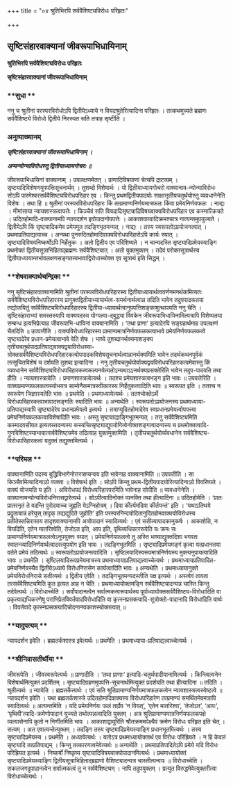 +++
title = "०४ श्रुतिभिरपि सर्ववैशिष्ट्यविरोधः परिहृतः"

+++


## सृष्टिसंहारवाक्यानां जीवरूपाभिधायिनाम्

**श्रुतिभिरपि सर्ववैशिष्ट्यविरोधः परिहृतः**

**सृष्टिसंहारवाक्यानां जीवरूपाभिधायिनाम्**

### **सुधा **

ननु च श्रुतीनां परस्परविरोधोऽपि द्वितीयेऽध्याये न वियदश्रुतेरित्यादिना परिहृतः । तत्कथमुच्यते ब्रह्मणः सर्ववैशिष्ट्ये विरोधो द्वितीये निरस्यत सति तत्राह सृष्टीति ।

### **अनुव्याख्यानम्**

***सृष्टिसंहारवाक्यानां जीवरूपाभिधायिनाम् ।***

***अप्यन्योन्याविरोधस्तु द्वितीयाध्यायगोचरः ॥***

जीवरूपाभिधायिनां वाक्यानाम् । उपलक्षणमेतत् । प्राणादिविषयाणां चेत्यपि द्रष्टव्यम् । सृष्ट्यादिविशेषणमुपपत्तिसूचनार्थम् । तुशब्दो विशेषार्थः । यो द्वितीयाध्यायगोचरो वाक्यानाम-न्योन्याविरोधः सोऽपि पारमेश्वरसर्ववैशिष्ट्यविरोधपरिहार एव । किन्तु प्रथमद्वितीयपादयोः साक्षात्तृतीयचतुर्थयोस्तु व्यवधानेनेति विशेषः । तथा हि ॥ श्रुतीनां परस्परविरोधपरिहारः किं तत्प्रमाण्यनिर्णयमात्रफलः किंवा प्रमेयनिर्णयफलः । नाद्यः । मीमांसाया न्यायशास्त्रत्वापत्तेः । किञ्चैवं सति वियदादिसृष्ट्यादिविषयवाक्यविरोधपरिहार एव कस्मात्क्रियते । उदितहोमादि-वाक्यानामपि न्यायदर्शन इवोपादानोपपत्तेः । आकाशवाय्वादिक्रमश्चात्र नात्यन्तमुपयुज्यते । द्वितीयेऽपि किं सृष्ट्यादिकमेव प्रमेयमुत तदङ्गिभृतमन्यत् । नाद्यः । तस्य स्वरूपतोऽप्रयोजनत्वात् । प्रथमाप्रतिपाद्यत्वाच्च । अन्यथा पुनरुदितहोमादिवाक्यविरोधपरिहारोऽपि कार्यः स्यात् । सृष्ट्यादिविषयनिष्कर्षोऽपि निर्हेतुकः । अतो द्वितीय एव परिशिष्यते । न चान्यदस्ति सृष्ट्यादिप्रमेयस्याङ्गि प्रथमोक्तं द्वितीयसूत्राभिहिताद्ब्रह्मणः सर्ववैशिष्ट्यात् । अतो युक्तमुक्तम् । तदेवं परोक्तसूत्रार्थस्य द्वितीयाध्यायान्तर्भावलक्षणसङ्गतत्यभावाद्विरोधाच्चोक्त एव सूत्रार्थ इति सिद्धम् ।

### **शेषवाक्यार्थचन्द्रिका **

ननु सृष्टिसंहारवाक्यानामिति श्रुतीनां परस्परविरोधपरिहारस्य द्वितीयाध्यायार्थत्ववर्णनमनर्थकमित्यतः सर्ववैशिष्ट्यविरोधपरिहारस्य प्रागुक्तद्वितीयाध्यायार्थत्व-समर्थनार्थत्वान्न तदिति भावेन तदुपपादकतया तद्योजयितुं सर्ववैशिष्ट्यविरोधपरिहारस्य द्वितीया-ध्यायार्थत्वानुपपत्तिशङ्कामुत्थापयति ननु चेति । सृष्टिसंहाराभ्यां समस्तस्यापि वाक्यपदस्य योग्यत्वा-द्बुद्ध्या विवकेन जीवरूपाभिधायिनामित्यत्रापि विशेष्यतया सम्बन्ध इत्यभिप्रेत्याह जीवरूपाभि-धायिनां वाक्यानामिति । ‘तथा प्राणा’ इत्यादेरपि सङ्ग्रहार्थमाह उपलक्षणं चैतदिति ॥ उपपत्तीति । वाक्यविरोधपरिहारस्य प्रामाण्यमात्रनिर्णयफलकत्वाभावे प्रमेयनिर्णयफलकत्वे सृष्ट्यादेरेव प्रधान-प्रमेयत्वाभावे वेति शेषः । भाष्ये तुशब्दानर्थक्यमाशङ्क्य तृतीयचतुर्थपादप्रतिपाद्यवाक्यद्वयाविरोधस्या-त्रोक्तसर्ववैशिष्ट्यविरोधपरिहारकत्वोपपादकविशेषसूचनार्थत्वान्नानर्थक्यमिति भावेन तदर्थकथनपूर्वकं तत्सूचितविशेषं च दर्शयति तुशब्द इत्यादिना । ननु तृतीयचतुर्थयोर्वाक्यद्वयविरोधपरिहारकत्वमेवास्तु किं व्यवधानेन सर्ववैशिष्ट्यविरोधपरिहारकत्वकल्पनयेत्यतोऽन्यथाऽऽनर्थक्यप्रसक्तेरिति भावेन तदुप-पादयति तथा हीति । न्यायशास्त्रत्वेति । प्रमाणशास्त्रत्वेत्यर्थः । ततश्च प्रमेयशास्त्रत्वभङ्ग इति भावः ॥ उपपत्तेरिति । वाक्यप्रमाण्यफलकत्वस्योभयत्र साम्येनैकमात्रस्वीकारस्य निर्हेतुकत्वादिति भावः ॥ स्वरूपत इति । ततश्च न स्वरूपेण जिज्ञास्यतेति भावः ॥ प्रथमेति । प्रथमाध्यायेत्यर्थः । ततश्चोक्तेऽर्थे विरोधपरिहारकत्वाभावादसङ्गतिः स्यादिति भावः ॥ अन्यथेति । स्वरूपतोऽप्रयोजनस्य प्रथमाध्याया-प्रतिपाद्यस्यापि सृष्ट्यादेरेव प्रधानप्रमेयत्वे इत्यर्थः । तत्राप्युदितहोमादेरेव स्वप्रधानप्रमेयत्वोपपत्त्या प्रमेयनिर्णयफलकत्वाविशेषादिति भावः । अस्तु सृष्ट्याद्याङ्गिभूतमन्यत् । तत्तु सर्ववैशिष्ट्यमिति कस्मादवसीयत इत्यतस्तदन्यस्य कस्यचित्सृष्ट्याद्युपयोगित्वेनोक्तशङ्गत्वादन्यस्य च प्रथमोक्तत्वादि-गुणविशिष्टस्याभावात्सर्ववैशिष्ट्यमेव तदित्याह युक्तमुक्तमिति । तृतीयचतुर्थयोर्व्यवधानेन सर्ववैशिष्ट्य-विरोधपरिहारकत्वं यदुक्तं तद्युक्तमित्यर्थः ।

### **परिमल **

वाक्यानामिति पदस्य बुद्धिविभागेनोत्तरत्राप्यन्वय इति भावेनाह वाक्यानामिति ॥ उपपत्तीति । सा किञ्चैवमित्यादिनाऽग्रे व्यक्ता ॥ विशेषार्थ इति । सोऽपि किन्तु प्रथम-द्वितीयपादयोरित्यादिनाऽग्रे विवरिष्यते । वाक्यं योजयति य इति । अविरोधपदं विरोधपरिहारपरमिति भावेनाह सोपीति ॥ व्यवधानेनेति । वाक्यानामन्योन्यविरोधनिरासद्वारेत्यर्थः । सोऽपीत्यादिनोक्तं व्यनक्ति तथा हीत्यादिना ॥ उदितहोमेति । ‘प्रातः प्रातरनृतं ते वदन्ति पुरोदयाच्च जुह्वति येऽग्निहोत्रम् । दिवा कीर्त्यमदिवा कीर्तयन्तं’ इति । ‘यथाऽतिथये प्रद्रुतायान्नं हरेयुस् तादृक् तद्यद्युदिते जुहोति’ इति परस्परनिन्दयोदितानुदितहोमवाक्ययोविरोधस्य प्रतीतेस्तन्निरासाय तादृशवाक्यानामपि अत्रोपादानं स्यादित्यर्थः । एवं सतीत्यापादकानुकर्षः । आकाशेति, न वियदिति, एतेन मातरिश्वेति, तेजोऽत इति, आप इति, पृथिव्यधिकाररूपेति यः क्रमः सः प्रामाण्यनिर्णयमात्रफलत्वेऽनुपयुक्तः स्यात् । प्रमेयनिर्णयफलत्वे तु अस्ति भाष्याद्युक्तदिशा भगवतः स्वातन्त्र्यादिनिर्णयार्थत्वादस्त्युपयोग इति भावः । तदङ्गिभूतमिति । सृष्ट्यादिप्रमेयमङ्गं कृत्वा यत्प्रधानतया वर्तते प्रमेयं तदित्यर्थः ॥ स्वरूपतोऽप्रयोजनत्वादिति । सृष्टिलयादिस्वरूपमात्रनिर्णयस्य मुक्त्यनुपायत्वादिति भावः ॥ प्रथमेति । सृष्टिलयादिरूपप्रमेयमात्रस्य प्रथमाध्यायाप्रतिपाद्यत्वाच्चेत्यर्थः । प्रथमाध्यायप्रतिपादित-प्रमेयनिर्णयस्यैव द्वितीयेऽध्याये विरोधनिरासेन कार्यत्वादिति भावः ॥ अन्यथेति । प्रथमाध्यायानुक्ते प्रमेयविरोधनिरासे सतीत्यर्थः ॥ द्वितीय एवेति । तदङ्गिभूतमन्यदस्तीति पक्ष इत्यर्थः । अस्त्वेवं तावता तत्सर्ववैशिष्ट्यमिति कुत इत्यत आह न चेति । प्रथमाध्यायोक्तमङ्गि सर्ववैशिष्ट्यादन्यन्न चास्ति किन्तु तदेवेत्यर्थः ॥ विरोधाच्चेति । सर्वोपादानत्वेन सर्वात्मकत्वरूपार्थस्य पूर्वाध्यायोक्तसर्ववैशिष्ट्य-विरोधादिति वा प्रकृत्याद्यधिकरणेषु पराभिप्रेतविवर्तवादविरोधादिति वा कृत्स्नप्रसक्त्यादि-सूत्रोक्तो-पादानादि विरोधादिति वार्थः । विवर्तवादे कृत्स्नप्रसक्त्यादिचोदनानवकाशस्योक्तत्वात् ॥

### **यादुपत्यम् **

न्यायदर्शन इवेति । ब्रह्मतर्कशास्त्र इवेत्यर्थः ॥ प्रथमेति । प्रथमाध्याया-प्रतिपाद्यत्वाच्चेत्यर्थः ।

### **श्रीनिवासतीर्थीया **

जीवरूपेति । जीवस्वरूपेत्यर्थः ॥ प्राणादीति । ‘तथा प्राणाः’ इत्यादि-चतुर्थपादीयानामित्यर्थः । किन्त्वित्यनेन विशेषार्थमित्युक्तं प्रदर्शितम् । सृष्ट्यादिग्रहणमुपपत्ति-सूचनार्थमित्युक्तं प्रदर्शयति तथा हीत्यादिना ॥ तदिति । श्रुतीत्यर्थः ॥ न्यायेति । ब्रह्मतर्केत्यर्थः । एवं सति श्रुतिप्रामाण्यनिर्णयमात्रफलकत्वेन न्यायशास्त्रत्वस्येष्टत्वे ॥ न्यायदर्शन इवेति । यथा ब्रह्मतर्कशास्त्रे उदितहोमादिवाक्यस्य विरोधपरिहारेण तत्प्रमाण्यं समर्थितमेवमत्रापि स्यादित्यर्थः ॥ अत्यन्तमिति । यदि प्रमेयनिर्णयः फलं तर्ह्येव ‘न वियत्’, ‘एतेन मातरिश्वा’, ‘तेजोऽत’, ‘आपः’, ‘पृथिवी’त्यादि-क्रमेणोपादानं युज्यते तथोत्पन्नत्वादिति युक्तम् । अत्र श्रुतिप्रामाण्यमात्रनिर्णयफलकपक्षे व्यत्यासेनापि कुतो न निर्णीतमिति भावः । आकाशाद्वायुरिति श्रौतक्रममपेक्ष्यैवं क्रमेण विरोधः परिहृत इति चेत् । सत्यम् । अत एवात्यन्तेत्युक्तम् । तदङ्गि तस्य सृष्ट्यादिप्रमेयस्याङ्गि प्रधानभूतमित्यर्थः । तस्य सृष्ट्यादिप्रमेयस्य । प्रथमेति । अध्यायेत्यर्थः । यतोऽत्र प्रथमाध्यायोक्तार्थ एव विरोधः परिह्रियते । न हि केवलं सृष्ट्यादि तत्प्रतिपाद्यम् । किन्तु तत्कारणत्वमेवेत्यर्थः ॥ अन्यथेति । प्रथमाप्रतिपादितेऽपि प्रमेये यदि विरोधः परिह्रियत इत्यर्थः । निष्कर्षो निष्कृष्य सृष्ट्यादिविषयवाक्योपादानमित्यर्थः । प्रथमाध्यायोक्तं सृष्ट्यादिप्रमेयस्याङ्गि द्वितीयसूत्राभिहिताद्ब्रह्मणो वैशिष्ट्यादन्यत्र चास्तीत्यन्वयः ॥ विरोधाच्चेति । सकलजगदुपादानत्वेन सर्वात्मकत्वं तु न सर्ववैशिष्ट्यम् । नापि तदुपयुक्तम् । प्रत्युत विरुद्धमेवेत्युक्तरीत्या विरोधाच्चेत्यर्थः ।





